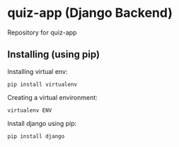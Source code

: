 # quiz-app (Django Backend)
Repository for quiz-app
## Installing (using pip)
Installing virtual env:
```
pip install virtualenv
```
Creating a virtual environment:
```
virtualenv ENV
```

Install django using pip:

``` 
pip install django
```
